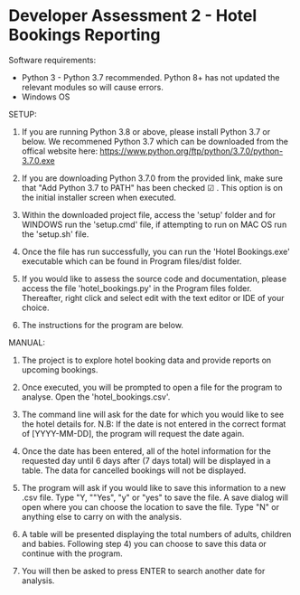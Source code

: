 # Developer Assessment 2 - Hotel Bookings Reporting
Software requirements:

- Python 3 - Python 3.7 recommended. Python 8+ has not updated the relevant modules so will cause errors.
- Windows OS


SETUP:

1) If you are running Python 3.8 or above, please install Python 3.7 or below. We recommened Python 3.7 which can be downloaded from the offical website here: https://www.python.org/ftp/python/3.7.0/python-3.7.0.exe

2) If you are downloading Python 3.7.0 from the provided link, make sure that "Add Python 3.7 to PATH" has been checked ☑ . This option is on the initial installer screen when executed.

3) Within the downloaded project file, access the 'setup' folder and for WINDOWS run the 'setup.cmd' file, if attempting to run on MAC OS run the 'setup.sh' file.

4) Once the file has run successfully, you can run the 'Hotel Bookings.exe' executable which can be found in Program files/dist folder.

5) If you would like to assess the source code and documentation, please access the file 'hotel_bookings.py' in the Program files folder. Thereafter, right click and select edit with the text editor or IDE of your choice.

6) The instructions for the program are below.


MANUAL:

1) The project is to explore hotel booking data and provide reports on upcoming bookings.

2) Once executed, you will be prompted to open a file for the program to analyse. Open the 'hotel_bookings.csv'.

3) The command line will ask for the date for which you would like to see the hotel details for. N.B: If the date is not entered in the correct format of [YYYY-MM-DD], the program will request the date again.

4) Once the date has been entered, all of the hotel information for the requested day until 6 days after (7 days total) will be displayed in a table. The data for cancelled bookings will not be displayed.

5) The program will ask if you would like to save this information to a new .csv file. Type "Y, ""Yes", "y" or "yes" to save the file. A save dialog will open where you can choose the location to save the file. Type "N" or anything else to carry on with the analysis.

6) A table will be presented displaying the total numbers of adults, children and babies. Following step 4) you can choose to save this data or continue with the program.

7) You will then be asked to press ENTER to search another date for analysis.

